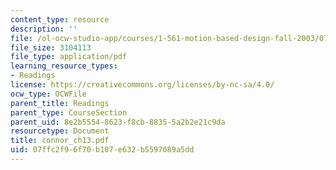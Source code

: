 ```yaml
---
content_type: resource
description: ''
file: /ol-ocw-studio-app/courses/1-561-motion-based-design-fall-2003/07ffc2f96f70b107e632b5597089a5dd_connor_ch13.pdf
file_size: 3104113
file_type: application/pdf
learning_resource_types:
- Readings
license: https://creativecommons.org/licenses/by-nc-sa/4.0/
ocw_type: OCWFile
parent_title: Readings
parent_type: CourseSection
parent_uid: 8e2b5554-8623-f8cb-8835-5a2b2e21c9da
resourcetype: Document
title: connor_ch13.pdf
uid: 07ffc2f9-6f70-b107-e632-b5597089a5dd
---
```

